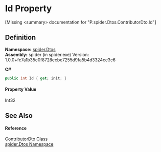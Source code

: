 # Id Property


\[Missing &lt;summary&gt; documentation for "P:spider.Dtos.ContributorDto.Id"\]



## Definition
**Namespace:** <a href="19de7109-d83e-67fe-ebfb-758ac19743f4">spider.Dtos</a>  
**Assembly:** spider (in spider.exe) Version: 1.0.0+fc7a1b35c0f8728ecbe7255d9fa5b4d3324ce3c6

**C#**
``` C#
public int Id { get; init; }
```



#### Property Value
Int32

## See Also


#### Reference
<a href="ab468317-fcd5-aacc-a639-7b5dc9551899">ContributorDto Class</a>  
<a href="19de7109-d83e-67fe-ebfb-758ac19743f4">spider.Dtos Namespace</a>  
